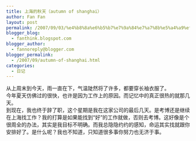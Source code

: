 ```yaml
---
title: 上海的秋天（autumn of shanghai）
author: Fan Fan
layout: post
permalink: /2007/09/03/%e4%b8%8a%e6%b5%b7%e7%9a%84%e7%a7%8b%e5%a4%a9%ef%bc%88autumn-of-shanghai%ef%bc%89/
blogger_blog:
  - fanthink.blogspot.com
blogger_author:
  - fannoreply@blogger.com
blogger_permalink:
  - /2007/09/autumn-of-shanghai.html
categories:
  - 日记
---
```

从上周末到今天，雨一直在下，气温陡然将了许多，都要穿长袖衣服了。  
今年夏天仿佛过的很快，也许是因为工作上的原因。而记忆中的真正很热的就那几天。  
到现在，我也终于辞了职，这个星期是我在这家公司的最后几天。是考博还是继续在上海找工作？我的打算是如果能找到“好”的工作就做，否则去考博。这好像是个很周全的办法，其实是我目标不明确。而我总隐隐约约的感知，命运其实找就跟你安排好了。是什么呢？我也不知道，只知道很多事你努力也无济于事。